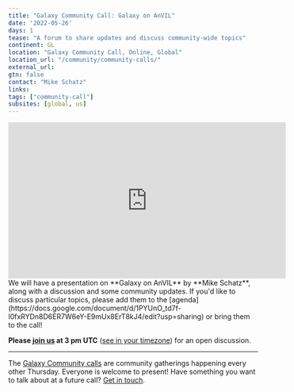 ```yaml
---
title: "Galaxy Community Call: Galaxy on AnVIL"
date: '2022-05-26'
days: 1
tease: "A forum to share updates and discuss community-wide topics"
continent: GL
location: "Galaxy Community Call, Online, Global"
location_url: "/community/community-calls/"
external_url:
gtn: false
contact: "Mike Schatz"
links:
tags: ["community-call"]
subsites: [global, us]
---
```

<iframe width="560" height="315" src="https://www.youtube.com/embed/PGMrUfgRQd8" title="YouTube video player" frameborder="0" allow="accelerometer; autoplay; clipboard-write; encrypted-media; gyroscope; picture-in-picture" allowfullscreen></iframe>
We will have a presentation on **Galaxy on AnVIL** by **Mike Schatz**, along with a discussion and some community updates. If you'd like to discuss particular topics, please add them to the [agenda](https://docs.google.com/document/d/1PYUnO_td7f-l0fxRYDn8D6ER7W6eY-E9mUx8ErT8kJ4/edit?usp=sharing) or bring them to the call!

**Please [join us](https://psu.zoom.us/j/99284059506?pwd=RnEvK0R0MG9JZTFSNEIrTjk5cmI2Zz09) at 3 pm UTC** ([see in your timezone](https://www.timeanddate.com/worldclock/fixedtime.html?msg=Galaxy+community+call&iso=20220526T15)) for an open discussion.

---

The [Galaxy Community calls](/community/community-calls/) are community gatherings happening every other Thursday. Everyone is welcome to present! Have something you want to talk about at a future call? [Get in touch](mailto:outreach@galaxyproject.org).
